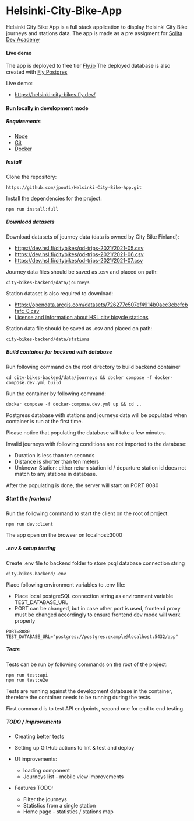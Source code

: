 # Helsinki-City-Bike-App

Helsinki City Bike App is a full stack application to display Helsinki City Bike journeys and stations data. The app is made as a pre assigment for [Solita Dev Academy](https://github.com/solita/dev-academy-2023-exercise)

#### Live demo

The app is deployed to free tier [Fly.io](https://fly.io/)
The deployed database is also created with [Fly Postgres](https://fly.io/docs/postgres/)

Live demo: 

- https://helsinki-city-bikes.fly.dev/


#### Run locally in development mode

##### Requirements

 - [Node](https://nodejs.org/en/)
 - [Git](https://git-scm.com/)
 - [Docker](https://docs.docker.com/get-docker/)

##### Install

Clone the repository:

```
https://github.com/jpouti/Helsinki-City-Bike-App.git
```

Install the dependencies for the project:

```
npm run install:full
```

##### Download datasets

Download datasets of journey data (data is owned by City Bike Finland):

- https://dev.hsl.fi/citybikes/od-trips-2021/2021-05.csv
- https://dev.hsl.fi/citybikes/od-trips-2021/2021-06.csv
- https://dev.hsl.fi/citybikes/od-trips-2021/2021-07.csv


Journey data files should be saved as .csv and placed on path:

```
city-bikes-backend/data/journeys
```

Station dataset is also required to download:

- https://opendata.arcgis.com/datasets/726277c507ef4914b0aec3cbcfcbfafc_0.csv
- [License and information about HSL city bicycle stations](https://www.avoindata.fi/data/en/dataset/hsl-n-kaupunkipyoraasemat/resource/a23eef3a-cc40-4608-8aa2-c730d17e8902)

Station data file should be saved as .csv and placed on path:

```
city-bikes-backend/data/stations
```

##### Build container for backend with database

Run following command on the root directory to build backend container

```
cd city-bikes-backend/data/journeys && docker compose -f docker-compose.dev.yml build
```

Run the container by following command:

```
docker compose -f docker-compose.dev.yml up && cd ..
```

Postgress database with stations and journeys data will be populated when container is run at the first time.

Please notice that populating the database will take a few minutes.

Invalid journeys with following conditions are not imported to the database:
- Duration is less than ten seconds
- Distance is shorter than ten meters
- Unknown Station: either return station id / departure station id does not match to any stations in database.

After the populating is done, the server will start on PORT 8080

##### Start the frontend

Run the following command to start the client on the root of project:

```
npm run dev:client
```

The app open on the browser on localhost:3000

##### .env & setup testing

Create .env file to backend folder to store psql database connection string

```
city-bikes-backend/.env
```

Place following environment variables to .env file:
 - Place local postgreSQL connection string as environment variable TEST_DATABASE_URL
 - PORT can be changed, but in case other port is used, frontend proxy must be changed accordingly to ensure frontend dev mode will work properly

```
PORT=8080
TEST_DATABASE_URL="postgres://postgres:example@localhost:5432/app"
```

##### Tests

Tests can be run by following commands on the root of the project:

```
npm run test:api
npm run test:e2e
```

Tests are running against the development database in the container, therefore the container needs to be running during the tests.

First command is to test API endpoints, second one for end to end testing.

##### TODO / Improvements

- Creating better tests
- Setting up GitHub actions to lint & test and deploy
- UI improvements:
    - loading component
    - Journeys list - mobile view improvements

- Features TODO:
    - Filter the journeys
    - Statistics from a single station
    - Home page - statistics / stations map
